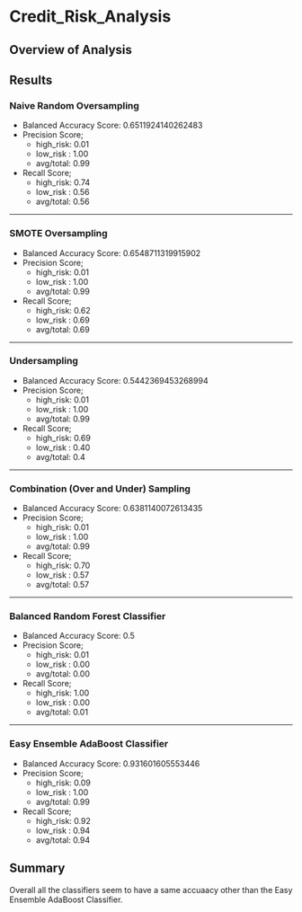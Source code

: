 # Credit_Risk_Analysis

## Overview of Analysis


## Results
### Naive Random Oversampling
* Balanced Accuracy Score: 0.6511924140262483
* Precision Score;
  * high_risk: 0.01
  * low_risk : 1.00
  * avg/total: 0.99
* Recall Score;
  * high_risk: 0.74
  * low_risk : 0.56
  * avg/total: 0.56

---

### SMOTE Oversampling
* Balanced Accuracy Score: 0.6548711319915902
* Precision Score;
  * high_risk: 0.01
  * low_risk : 1.00 
  * avg/total: 0.99
* Recall Score;
  * high_risk: 0.62
  * low_risk : 0.69
  * avg/total: 0.69

---

### Undersampling
* Balanced Accuracy Score: 0.5442369453268994
* Precision Score;
  * high_risk: 0.01
  * low_risk : 1.00
  * avg/total: 0.99
* Recall Score;
  * high_risk: 0.69
  * low_risk : 0.40
  * avg/total: 0.4

---

### Combination (Over and Under) Sampling
* Balanced Accuracy Score: 0.6381140072613435
* Precision Score;
  * high_risk: 0.01
  * low_risk : 1.00
  * avg/total: 0.99
* Recall Score;
  * high_risk: 0.70
  * low_risk : 0.57
  * avg/total: 0.57

---

### Balanced Random Forest Classifier
* Balanced Accuracy Score: 0.5
* Precision Score;
  * high_risk: 0.01
  * low_risk : 0.00
  * avg/total: 0.00
* Recall Score;
  * high_risk: 1.00
  * low_risk : 0.00
  * avg/total: 0.01

---

### Easy Ensemble AdaBoost Classifier
* Balanced Accuracy Score: 0.931601605553446
* Precision Score;
  * high_risk: 0.09
  * low_risk : 1.00
  * avg/total: 0.99
* Recall Score;
  * high_risk: 0.92
  * low_risk : 0.94
  * avg/total: 0.94


## Summary
Overall all the classifiers seem to have a same accuaacy other than the Easy Ensemble AdaBoost Classifier. 
